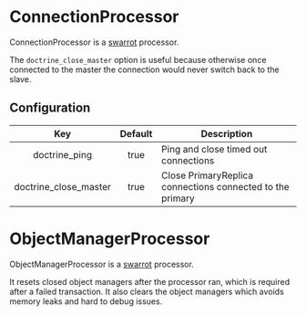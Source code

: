 # ConnectionProcessor

ConnectionProcessor is a [swarrot](https://github.com/swarrot/swarrot) processor.

The `doctrine_close_master` option is useful because otherwise once connected
to the master the connection would never switch back to the slave.

## Configuration

|Key                  |Default|Description                                               |
|:-------------------:|:-----:|----------------------------------------------------------|
|doctrine_ping        |true   |Ping and close timed out connections                      |
|doctrine_close_master|true   |Close PrimaryReplica connections connected to the primary |

# ObjectManagerProcessor

ObjectManagerProcessor is a [swarrot](https://github.com/swarrot/swarrot) processor.

It resets closed object managers after the processor ran, which is required
after a failed transaction.
It also clears the object managers which avoids memory leaks and hard to debug
issues.
